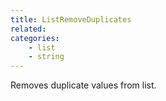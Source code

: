 ```yaml
---
title: ListRemoveDuplicates
related:
categories:
    - list
    - string
---
```


Removes duplicate values from list.